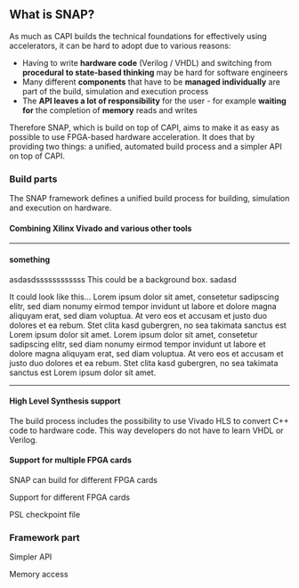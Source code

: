 ## What is SNAP?

As much as CAPI builds the technical foundations for effectively using accelerators, it can be hard to adopt due to various reasons:

* Having to write **hardware code** \(Verilog / VHDL\) and switching from **procedural to state-based thinking** may be hard for software engineers
* Many different **components** that have to be **managed individually** are part of the build, simulation and execution process
* The **API leaves **a lot of** responsibility** for the user - for example **waiting for** the completion of **memory** reads and writes

Therefore SNAP, which is build on top of CAPI, aims to make it as easy as possible to use FPGA-based hardware acceleration. It does that by providing two things: a unified, automated build process and a simpler API on top of CAPI.

### Build parts

The SNAP framework defines a unified build process for building, simulation and execution on hardware.

#### Combining Xilinx Vivado and various other tools

---

#### something

asdasdssssssssssss
This could be a background box.
sadasd

It could look like this... Lorem ipsum dolor sit amet, consetetur sadipscing elitr, sed diam nonumy eirmod tempor invidunt ut labore et dolore magna aliquyam erat, sed diam voluptua. At vero eos et accusam et justo duo dolores et ea rebum. Stet clita kasd gubergren, no sea takimata sanctus est Lorem ipsum dolor sit amet. Lorem ipsum dolor sit amet, consetetur sadipscing elitr, sed diam nonumy eirmod tempor invidunt ut labore et dolore magna aliquyam erat, sed diam voluptua. At vero eos et accusam et justo duo dolores et ea rebum. Stet clita kasd gubergren, no sea takimata sanctus est Lorem ipsum dolor sit amet.

---

#### High Level Synthesis support

The build process includes the possibility to use Vivado HLS to convert C++ code to hardware code. This way developers do not have to learn VHDL or Verilog.

#### Support for multiple FPGA cards

SNAP can build for different FPGA cards

Support for different FPGA cards

PSL checkpoint file

### Framework part

Simpler API

Memory access

